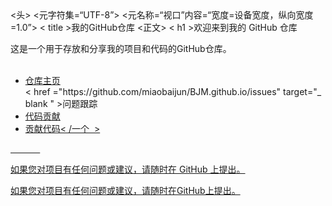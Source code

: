 <!DOCTYPE html>
<html lang = “zh”   >
<头>
    <元字符集=“UTF-8”>
    <元名称=“视口”内容=“宽度=设备宽度，纵向宽度=1.0”>
    < title >我的GitHub仓库</ title >
</头>
<正文>
    < h1 >欢迎来到我的 GitHub 仓库</ h1>
    <p>这是一个用于存放和分享我的项目和代码的GitHub仓库。</p>
    <ul>​​
        <li> <a href = "https://github.com/miaobaijun/BJM.github.io" target = "_blank" >仓库主页</a>  </li>​​​​​​​​​​​​​​​​​​​​​      
        < href ="https://github.com/miaobaijun/BJM.github.io/issues" target="_ blank " >问题跟踪</a> </li>
        <li >   <a href = "https://github.com/miaobaijun/BJM.github.io/pulls"  target = "_blank"   >代码贡献</a >   </li >   <li> <a href = " https:​​​​​​​​//github.com/miaobaijun/BJM.github.io/pulls " target = " _blank " >贡献代码< /一个 ​​​​​​​​​​​​​​​​ ​>       </李>                                                
    </ul> </ul> ​​​​ ​​​​ ​​​​ ​​​​ ​​​​ ​​​​ ​​​​ ​​​​ ​​​​ ​​​​ ​​​​ ​​​​​ ​​​
    <p >如果您对项目有任何问题或建议，请随时在 GitHub 上提出。</ p><p>如果您对项目有任何问题或建议，请随时在GitHub上提出。 </p>


